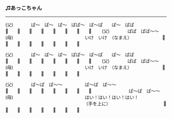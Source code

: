 ### ♫あっこちゃん
---
(父)　　　　ぱ～　ぱ～　ぱ～　ぱぱ～　ぱ～ぱ　　ぱ～　ぱぱ　
　　　　　　📣　　📣　　📣　　📣　　📣　　📣　　📣　　📣　　
(父)　　　　ぱぱ　ぱぱ～～　　　　　　　　　　　　　　　　　
(母)　　　　　　　　　　　　　　　　いけ　いけ　（なまえ）　
　　　　　　📣　　📣　　📣　　📣　　📣　　📣　　📣　　📣　　

(父)　　　　ぱ～　ぱ～　ぱ～　ぱぱ～　ぱ～ぱ　　ぱ～　ぱぱ　
　　　　　　📣　　📣　　📣　　📣　　📣　　📣　　📣　　📣　　
(父)　　　　ぱぱ　ぱぱ～～　　　　　　　　　　　　　　　　　
(母)　　　　　　　　　　　　　　　　いけ　いけ　（なまえ）　
　　　　　　📣　　📣　　📣　　📣　　📣　　📣　　📣　　📣　　

(父)　　　　ぱ～ぱ　ぱ～～　　　　　ぱ～ぱ　ぱ～～　　　　　
　　　　　　📣　　📣　　📣　　📣　　📣　　📣　　📣　　📣　　
　　　　　　ぱ～ぱ　ぱ～～　　　　　　　　　　　　　　　　　
(母)　　　　　　　　　　　　　　　　はい！はい！はい！はい！
　　　　　　　　　　　　　　　　　　（手を上に）　　　　　　
　　　　　　📣　　📣　　📣　　📣　　📣　　📣　　📣　　📣　　
